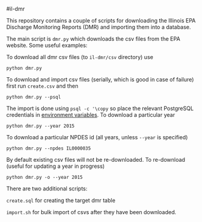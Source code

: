 #il-dmr

This repository contains a couple of scripts for downloading the Illinois EPA Discharge Monitoring Reports (DMR) and importing them into a database.

The main script is `dmr.py` which downloads the csv files from the EPA website. Some useful examples:

To download all dmr csv files (to `il-dmr/csv` directory) use 

```python dmr.py```

To download and import csv files (serially, which is good in case of failure) first run `create.csv` and then

```python dmr.py --psql```

The import is done using `psql -c '\copy` so place the relevant PostgreSQL credentials in [environment variables](http://www.postgresql.org/docs/9.1/static/libpq-envars.html). To download a particular year

```python dmr.py --year 2015```

To download a particular NPDES id (all years, unless `--year` is specified)

```python dmr.py --npdes IL0000035```

By default existing csv files will not be re-downloaded. To re-download (useful for updating a year in progress)

```python dmr.py -o --year 2015```

There are two additional scripts:

`create.sql` for creating the target dmr table

`import.sh` for bulk import of csvs after they have been downloaded.
